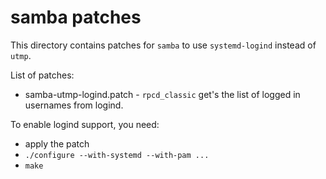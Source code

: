 # samba patches

This directory contains patches for `samba` to use `systemd-logind` instead of `utmp`.

List of patches:
* samba-utmp-logind.patch - `rpcd_classic` get's the list of logged in usernames from logind.

To enable logind support, you need:

* apply the patch
* `./configure --with-systemd --with-pam ...`
* `make`
